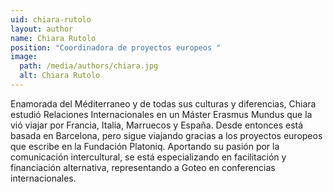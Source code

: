 ```yaml
---
uid: chiara-rutolo
layout: author
name: Chiara Rutolo
position: "Coordinadora de proyectos europeos "
image:
  path: /media/authors/chiara.jpg
  alt: Chiara Rutolo
---
```

Enamorada del Méditerraneo y de todas sus culturas y diferencias, Chiara estudió Relaciones Internacionales en un Máster Erasmus Mundus que la vió viajar por Francia, Italia, Marruecos y España. Desde entonces está basada en Barcelona, pero sigue viajando gracias a los proyectos europeos que escribe en la Fundación Platoniq. Aportando su pasión por la comunicación intercultural, se está especializando en facilitación y financiación alternativa, representando a Goteo en conferencias internacionales.